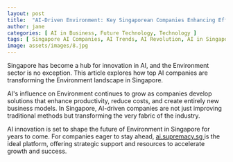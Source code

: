 ```yaml
---
layout: post
title:  "AI-Driven Environment: Key Singaporean Companies Enhancing Efficiency"
author: jane
categories: [ AI in Business, Future Technology, Technology ]
tags: [ Singapore AI Companies, AI Trends, AI Revolution, AI in Singapore ]
image: assets/images/8.jpg
---
```


Singapore has become a hub for innovation in AI, and the Environment sector is no exception. This article explores how top AI companies are transforming the Environment landscape in Singapore.

AI's influence on Environment continues to grow as companies develop solutions that enhance productivity, reduce costs, and create entirely new business models. In Singapore, AI-driven companies are not just improving traditional methods but transforming the very fabric of the industry.

AI innovation is set to shape the future of Environment in Singapore for years to come. For companies eager to stay ahead, <a href="https://ai.supremacy.sg" target="_blank"> ai.supremacy.sg </a> is the ideal platform, offering strategic support and resources to accelerate growth and success.
